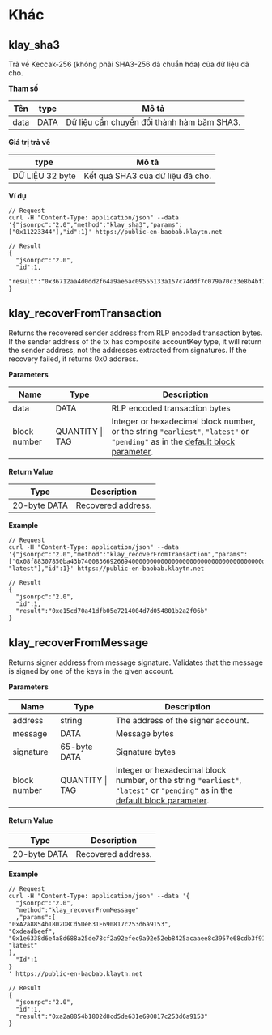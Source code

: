# Khác <a id="miscellaneous"></a>

## klay_sha3 <a id="klay_sha3"></a>

Trả về Keccak-256 (không phải SHA3-256 đã chuẩn hóa) của dữ liệu đã cho.

**Tham số**

| Tên  | type | Mô tả                                      |
| ---- | ---- | ------------------------------------------ |
| data | DATA | Dữ liệu cần chuyển đổi thành hàm băm SHA3. |

**Giá trị trả về**

| type            | Mô tả                            |
| --------------- | -------------------------------- |
| DỮ LIỆU 32 byte | Kết quả SHA3 của dữ liệu đã cho. |


**Ví dụ**

```shell
// Request
curl -H "Content-Type: application/json" --data '{"jsonrpc":"2.0","method":"klay_sha3","params":["0x11223344"],"id":1}' https://public-en-baobab.klaytn.net

// Result
{
  "jsonrpc":"2.0",
  "id":1,
  "result":"0x36712aa4d0dd2f64a9ae6ac09555133a157c74ddf7c079a70c33e8b4bf70dd73"
}
```



## klay_recoverFromTransaction <a id="klay_recoverFromTransaction"></a>

Returns the recovered sender address from RLP encoded transaction bytes. If the sender address of the tx has composite accountKey type, it will return the sender address, not the addresses extracted from signatures. If the recovery failed, it returns 0x0 address.

**Parameters**

| Name         | Type                | Description                                                                                                                                                   |
| ------------ | ------------------- | ------------------------------------------------------------------------------------------------------------------------------------------------------------- |
| data         | DATA                | RLP encoded transaction bytes                                                                                                                                 |
| block number | QUANTITY &#124; TAG | Integer or hexadecimal block number, or the string `"earliest"`, `"latest"` or `"pending"` as in the [default block parameter](#the-default-block-parameter). |

**Return Value**

| Type         | Description        |
| ------------ | ------------------ |
| 20-byte DATA | Recovered address. |

**Example**

```shell
// Request
curl -H "Content-Type: application/json" --data '{"jsonrpc":"2.0","method":"klay_recoverFromTransaction","params":["0x08f88307850ba43b74008366926694000000000000000000000000000000000000dead843b9aca00945bd2fb3c21564c023a4a735935a2b7a238c4cceaf847f8458207f6a09c57511347c7b88c3539a6584b4d57991f6c4665ffcde89da0e9895eb078bef7a0296f4fd2a765567e034f4754cf31a9902c49d6a1d465a2e3fd10b165476cffa8", "latest"],"id":1}' https://public-en-baobab.klaytn.net

// Result
{
  "jsonrpc":"2.0",
  "id":1,
  "result":"0xe15cd70a41dfb05e7214004d7d054801b2a2f06b"
}
```


## klay_recoverFromMessage <a id="klay_recoverFromMessage"></a>

Returns signer address from message signature. Validates that the message is signed by one of the keys in the given account.

**Parameters**

| Name         | Type                | Description                                                                                                                                                   |
| ------------ | ------------------- | ------------------------------------------------------------------------------------------------------------------------------------------------------------- |
| address      | string              | The address of the signer account.                                                                                                                            |
| message      | DATA                | Message bytes                                                                                                                                                 |
| signature    | 65-byte DATA        | Signature bytes                                                                                                                                               |
| block number | QUANTITY &#124; TAG | Integer or hexadecimal block number, or the string `"earliest"`, `"latest"` or `"pending"` as in the [default block parameter](#the-default-block-parameter). |

**Return Value**

| Type         | Description        |
| ------------ | ------------------ |
| 20-byte DATA | Recovered address. |


**Example**

```shell
// Request
curl -H "Content-Type: application/json" --data '{
  "jsonrpc":"2.0",
  "method":"klay_recoverFromMessage"
  ,"params":[
"0xA2a8854b1802D8Cd5De631E690817c253d6a9153",
"0xdeadbeef", 
"0x1e6338d6e4a8d688a25de78cf2a92efec9a92e52eb8425acaaee8c3957e68cdb3f91bdc483f0ed05a0da26eca3be4c566d087d90dc2ca293be23b2a9de0bcafc1c", 
"latest"
], 
  "Id":1
}
' https://public-en-baobab.klaytn.net

// Result
{
  "jsonrpc":"2.0",
  "id":1,
  "result":"0xa2a8854b1802d8cd5de631e690817c253d6a9153"
}
```

